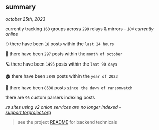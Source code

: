 
## summary
_october 25th, 2023_

currently tracking `163` groups across `299` relays & mirrors - _`104` currently online_

⏲ there have been `18` posts within the `last 24 hours`

🦈 there have been `297` posts within the `month of october`

🪐 there have been `1495` posts within the `last 90 days`

🏚 there have been `3848` posts within the `year of 2023`

🦕 there have been `8538` posts `since the dawn of ransomwatch`

there are `96` custom parsers indexing posts

_`20` sites using v2 onion services are no longer indexed - [support.torproject.org](https://support.torproject.org/onionservices/v2-deprecation/)_

> see the project [README](https://github.com/joshhighet/ransomwatch#ransomwatch--) for backend technicals
